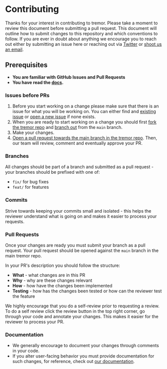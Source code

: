 # Contributing

Thanks for your interest in contributing to tremor. Please take a moment to review this document before submitting a pull request. This document will outline how to submit changes to this repository and which conventions to follow. If you are ever in doubt about anything we encourage you to reach out either by submitting an issue here or reaching out via [Twitter](https://twitter.com/tremorlabs) or [shoot us an email](mailto:hello@tremor.so).

## Prerequisites

- **You are familiar with GitHub Issues and Pull Requests**
- **You have read the [docs](https://www.tremor.so/docs/getting-started/introduction).**

### Issues before PRs

1. Before you start working on a change please make sure that there is an issue for what you will be working on. You can either find and [existing issue](https://github.com/tremorlabs/tremor/issues) or [open a new issue](https://github.com/tremorlabs/tremor/issues/new) if none exists.
2. When you are ready to start working on a change you should first [fork the tremor repo](https://help.github.com/en/github/getting-started-with-github/fork-a-repo) and [branch out](https://help.github.com/en/github/collaborating-with-issues-and-pull-requests/creating-and-deleting-branches-within-your-repository) from the `main` branch.
3. Make your changes.
4. [Open a pull request towards the main branch in the tremor repo](https://help.github.com/en/github/collaborating-with-issues-and-pull-requests/creating-a-pull-request-from-a-fork). Then, our team will review, comment and eventually approve your PR.

### Branches

All changes should be part of a branch and submitted as a pull request - your branches should be prefixed with one of:

- `fix/` for bug fixes
- `feat/` for features

### Commits

Strive towards keeping your commits small and isolated - this helps the reviewer understand what is going on and makes it easier to process your requests.

### Pull Requests

Once your changes are ready you must submit your branch as a pull request. Your pull request should be opened against the `main` branch in the main tremor repo.

In your PR's description you should follow the structure:

- **What** - what changes are in this PR
- **Why** - why are these changes relevant
- **How** - how have the changes been implemented
- **Testing** - how has the changes been tested or how can the reviewer test the feature

We highly encourage that you do a self-review prior to requesting a review. To do a self review click the review button in the top right corner, go through your code and annotate your changes. This makes it easier for the reviewer to process your PR.

### Documentation

- We generally encourage to document your changes through comments in your code.
- If you alter user-facing behavior you must provide documentation for such changes, for reference, check out [our documentation]([url](https://www.tremor.so/docs/getting-started/introduction)).
